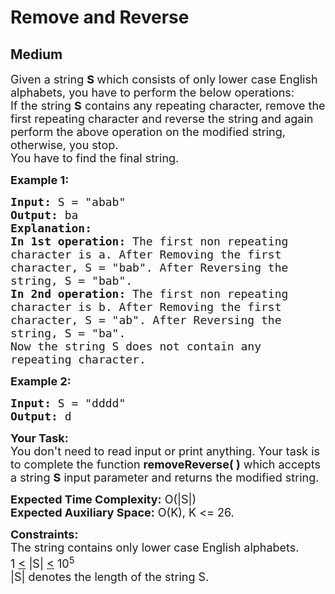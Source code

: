 # Remove and Reverse
## Medium
<div class="problems_problem_content__Xm_eO"><p><span style="font-size:18px">Given a string&nbsp;<strong>S </strong>which consists of only lower case English alphabets, you have to perform the below&nbsp;operations:<br>
If the string <strong>S</strong> contains any repeating character, remove the first repeating&nbsp;character and reverse the string&nbsp;and again perform the above operation on the modified string, otherwise, you stop.<br>
You have to find the final string.</span></p>

<p><span style="font-size:18px"><strong>Example 1:</strong></span></p>

<pre><span style="font-size:18px"><strong>Input:</strong> S = "abab"
<strong>Output:</strong> ba
<strong>Explanation:</strong>
<strong>In 1st operation:</strong> The first non repeating 
character is a. After Removing the first 
character, S = "bab". After Reversing the 
string, S = "bab".
<strong>In 2nd operation:</strong> The first non repeating 
character is b. After Removing the first 
character, S = "ab". After Reversing the 
string, S = "ba".
Now the string S does not contain any 
repeating character.</span></pre>

<p><span style="font-size:18px"><strong>Example 2:</strong></span></p>

<pre><span style="font-size:18px"><strong>Input:</strong> S = "dddd"
<strong>Output:</strong> d</span>
</pre>

<p><span style="font-size:18px"><strong>Your Task:&nbsp;&nbsp;</strong><br>
You don't need to read input or print anything. Your task is to complete the function&nbsp;<strong>removeReverse( )</strong>&nbsp;which accepts a string <strong>S</strong>&nbsp;input parameter and returns the modified string.</span></p>

<p><span style="font-size:18px"><strong>Expected Time Complexity:</strong>&nbsp;O(|S|)<br>
<strong>Expected Auxiliary Space:</strong>&nbsp;O(K), K &lt;= 26.</span></p>

<p><span style="font-size:18px"><strong>Constraints:</strong><br>
The string contains only lower case English alphabets.<br>
1 <u>&lt;</u>&nbsp;|S|&nbsp;<u>&lt;</u>&nbsp;10<sup>5</sup><br>
|S| denotes the length of the string S.</span></p>
</div>